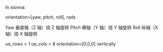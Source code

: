 In sionna:

orientation=[yaw, pitch, roll], rads

Yaw 垂直轴（Z 轴）绕 Z 轴旋转
Pitch 横轴（Y 轴）绕 Y 轴旋转
Roll 纵轴（X 轴）绕 X 轴旋转

ue_rows = 1
ue_cols = 8
orientation=[0,0,0] vertically